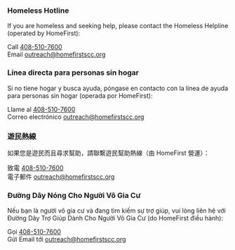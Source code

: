 <RenderIf language="default">

### Homeless Hotline

If you are homeless and seeking help, please contact the Homeless Helpline (operated by HomeFirst):

Call [408-510-7600](tel:+1-408-510-7600)  
Email [outreach@homefirstscc.org](mailto:outreach@homefirstscc.org)

</RenderIf>
<RenderIf language="es">

### Línea directa para personas sin hogar

Si no tiene hogar y busca ayuda, póngase en contacto con la línea de ayuda para personas sin hogar (operada por HomeFirst):

Llame al [408-510-7600](tel:+1-408-510-7600)  
Correo electrónico [outreach@homefirstscc.org](mailto:outreach@homefirstscc.org)

</RenderIf>
<RenderIf language="zh">

### 遊民熱線

如果您是遊民而且尋求幫助，請聯繫遊民幫助熱線（由 HomeFirst 營運）：

致電 [408-510-7600](tel:+1-408-510-7600)  
電子郵件 [outreach@homefirstscc.org](mailto:outreach@homefirstscc.org)

</RenderIf>
<RenderIf language="vi">

### Đường Dây Nóng Cho Người Vô Gia Cư

Nếu bạn là người vô gia cư và đang tìm kiếm sự trợ giúp, vui lòng liên hệ với Đường Dây Trợ Giúp Dành Cho Người Vô Gia Cư (do HomeFirst điều hành):

Gọi [408-510-7600](tel:+1-408-510-7600)  
Gửi Email tới [outreach@homefirstscc.org](mailto:outreach@homefirstscc.org)

</RenderIf>
